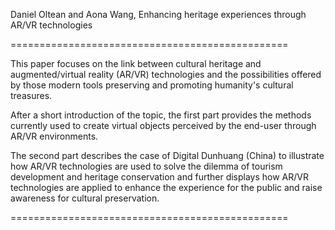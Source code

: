 Daniel Oltean and Aona Wang, Enhancing heritage experiences through AR/VR technologies 

================================================

This paper focuses on the link between cultural heritage and augmented/virtual reality (AR/VR) technologies and the possibilities offered by those modern tools preserving and promoting humanity's cultural treasures. 

After a short introduction of the topic, the first part provides the methods currently used to create virtual objects perceived by the end-user through AR/VR environments. 

The second part describes the case of Digital Dunhuang (China) to illustrate how AR/VR technologies are used to solve the dilemma of tourism development and heritage conservation and further displays how AR/VR technologies are applied to enhance the experience for the public and raise awareness for cultural preservation.

================================================
